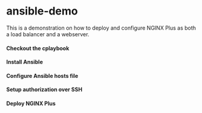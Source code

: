# ansible-demo
This is a demonstration on how to deploy and configure NGINX Plus as both a load
balancer and a webserver.

#### Checkout the cplaybook


#### Install Ansible


#### Configure Ansible hosts file


#### Setup authorization over SSH


#### Deploy NGINX Plus
